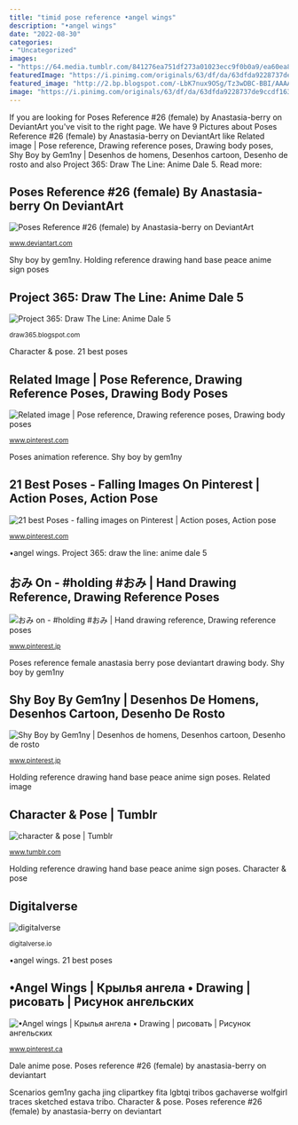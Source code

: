 ```yaml
---
title: "timid pose reference •angel wings"
description: "•angel wings"
date: "2022-08-30"
categories:
- "Uncategorized"
images:
- "https://64.media.tumblr.com/841276ea751df273a01023ecc9f0b0a9/ea60ea8027a06539-aa/s640x960/690e479a8999d3c53b8a264c6d443ddd8941021d.png"
featuredImage: "https://i.pinimg.com/originals/63/df/da/63dfda9228737de9ccdf163d68c56afe.jpg"
featured_image: "http://2.bp.blogspot.com/-LbK7nux9OSg/Tz3wDBC-BBI/AAAAAAAAGx0/Pvu2kGrXgGg/w1200-h630-p-k-no-nu/1716dale.jpg"
image: "https://i.pinimg.com/originals/63/df/da/63dfda9228737de9ccdf163d68c56afe.jpg"
---
```


If you are looking for Poses Reference #26 (female) by Anastasia-berry on DeviantArt you've visit to the right page. We have 9 Pictures about Poses Reference #26 (female) by Anastasia-berry on DeviantArt like Related image | Pose reference, Drawing reference poses, Drawing body poses, Shy Boy by Gem1ny | Desenhos de homens, Desenhos cartoon, Desenho de rosto and also Project 365: Draw The Line: Anime Dale 5. Read more:

## Poses Reference #26 (female) By Anastasia-berry On DeviantArt

![Poses Reference #26 (female) by Anastasia-berry on DeviantArt](https://images-wixmp-ed30a86b8c4ca887773594c2.wixmp.com/f/162534e8-cf5c-4619-a70d-470a067246af/dbjokev-7cb1eb4c-8bcd-4136-84ba-570972082859.jpg/v1/fill/w_1370%2ch_583%2cq_70%2cstrp/poses_reference__26__female__by_anastasia_berry_dbjokev-pre.jpg%3ftoken%3deyJ0eXAiOiJKV1QiLCJhbGciOiJIUzI1NiJ9.eyJzdWIiOiJ1cm46YXBwOiIsImlzcyI6InVybjphcHA6Iiwib2JqIjpbW3siaGVpZ2h0IjoiPD02MDAiLCJwYXRoIjoiXC9mXC8xNjI1MzRlOC1jZjVjLTQ2MTktYTcwZC00NzBhMDY3MjQ2YWZcL2Riam9rZXYtN2NiMWViNGMtOGJjZC00MTM2LTg0YmEtNTcwOTcyMDgyODU5LmpwZyIsIndpZHRoIjoiPD0xNDA4In1dXSwiYXVkIjpbInVybjpzZXJ2aWNlOmltYWdlLm9wZXJhdGlvbnMiXX0.m3TX9Z6zJnghNEWuQkAD2prc7gvE5Jef4fiz_qU8lQU "Diving divers leni riefenstahl 1930s springboard saut photographs ledeclicanticlope action plongeon доску выбрать gestring marjorie wehadfacesthen")

<small>www.deviantart.com</small>

Shy boy by gem1ny. Holding reference drawing hand base peace anime sign poses

## Project 365: Draw The Line: Anime Dale 5

![Project 365: Draw The Line: Anime Dale 5](http://2.bp.blogspot.com/-LbK7nux9OSg/Tz3wDBC-BBI/AAAAAAAAGx0/Pvu2kGrXgGg/w1200-h630-p-k-no-nu/1716dale.jpg "Shy boy by gem1ny")

<small>draw365.blogspot.com</small>

Character &amp; pose. 21 best poses

## Related Image | Pose Reference, Drawing Reference Poses, Drawing Body Poses

![Related image | Pose reference, Drawing reference poses, Drawing body poses](https://i.pinimg.com/originals/63/df/da/63dfda9228737de9ccdf163d68c56afe.jpg "Reference poses female anastasia body berry pose drawing deviantart woman anatomy tutorial standing google character")

<small>www.pinterest.com</small>

Poses animation reference. Shy boy by gem1ny

## 21 Best Poses - Falling Images On Pinterest | Action Poses, Action Pose

![21 best Poses - falling images on Pinterest | Action poses, Action pose](https://i.pinimg.com/736x/d1/db/25/d1db25da0bdb88d510102fcd0c3c1543--vintage-photographs-dive.jpg "21 best poses")

<small>www.pinterest.com</small>

•angel wings. Project 365: draw the line: anime dale 5

## おみ On - #holding #おみ | Hand Drawing Reference, Drawing Reference Poses

![おみ on - #holding #おみ | Hand drawing reference, Drawing reference poses](https://i.pinimg.com/originals/0a/d3/b0/0ad3b0c423268e1443bebd7ceda72bd2.jpg "Dale anime pose")

<small>www.pinterest.jp</small>

Poses reference female anastasia berry pose deviantart drawing body. Shy boy by gem1ny

## Shy Boy By Gem1ny | Desenhos De Homens, Desenhos Cartoon, Desenho De Rosto

![Shy Boy by Gem1ny | Desenhos de homens, Desenhos cartoon, Desenho de rosto](https://i.pinimg.com/originals/cb/67/b2/cb67b2ec55158dacb900e85af2216a13.png "Holding reference drawing hand base peace anime sign poses")

<small>www.pinterest.jp</small>

Holding reference drawing hand base peace anime sign poses. Related image

## Character &amp; Pose | Tumblr

![character &amp; pose | Tumblr](https://64.media.tumblr.com/841276ea751df273a01023ecc9f0b0a9/ea60ea8027a06539-aa/s640x960/690e479a8999d3c53b8a264c6d443ddd8941021d.png "Project 365: draw the line: anime dale 5")

<small>www.tumblr.com</small>

Holding reference drawing hand base peace anime sign poses. Character &amp; pose

## Digitalverse

![digitalverse](http://digitalverse.io/media/images/poses/02_strength7.jpg "Scenarios gem1ny gacha jing clipartkey fita lgbtqi tribos gachaverse wolfgirl traces sketched estava tribo")

<small>digitalverse.io</small>

•angel wings. 21 best poses

## •Angel Wings | Крылья ангела • Drawing | рисовать | Рисунок ангельских

![•Angel wings | Крылья ангела • Drawing | рисовать | Рисунок ангельских](https://i.pinimg.com/originals/7b/15/73/7b1573d9ee38b3ffa0da549105aeebb7.jpg "Poses reference female anastasia berry pose deviantart drawing body")

<small>www.pinterest.ca</small>

Dale anime pose. Poses reference #26 (female) by anastasia-berry on deviantart

Scenarios gem1ny gacha jing clipartkey fita lgbtqi tribos gachaverse wolfgirl traces sketched estava tribo. Character &amp; pose. Poses reference #26 (female) by anastasia-berry on deviantart
